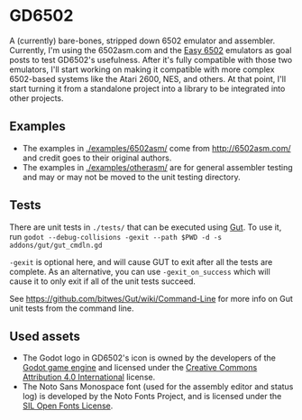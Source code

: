# GD6502
A (currently) bare-bones, stripped down 6502 emulator and assembler. Currently, I'm using the 6502asm.com and the [Easy 6502](https://skilldrick.github.io/easy6502/) emulators as goal posts to test GD6502's usefulness. After it's fully compatible with those two emulators, I'll start working on making it compatible with more complex 6502-based systems like the Atari 2600, NES, and others. At that point, I'll start turning it from a standalone project into a library to be integrated into other projects.


## Examples
- The examples in [./examples/6502asm/](./examples/6502asm/) come from http://6502asm.com/ and credit goes to their original authors.
- The examples in [./examples/otherasm/](./examples/otherasm/) are for general assembler testing and may or may not be moved to the unit testing directory.


## Tests
There are unit tests in `./tests/` that can be executed using [Gut](https://github.com/bitwes/Gut). To use it, run `godot --debug-collisions -gexit --path $PWD -d -s addons/gut/gut_cmdln.gd`

`-gexit` is optional here, and will cause GUT to exit after all the tests are complete. As an alternative, you can use `-gexit_on_success` which will cause it to only exit if all of the unit tests succeed.

See https://github.com/bitwes/Gut/wiki/Command-Line for more info on Gut unit tests from the command line.


## Used assets
* The Godot logo in GD6502's icon is owned by the developers of the [Godot game engine](https://godotengine.org/) and licensed under the [Creative Commons Attribution 4.0 International](https://github.com/godotengine/godot/blob/master/LOGO_LICENSE.txt) license.
* The Noto Sans Monospace font (used for the assembly editor and status log) is developed by the Noto Fonts Project, and is licensed under the [SIL Open Fonts License](https://github.com/notofonts/noto-fonts/blob/main/LICENSE).
